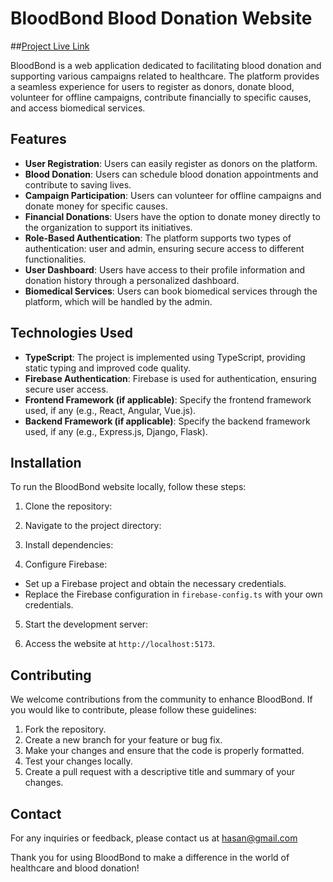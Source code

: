 
# BloodBond Blood Donation Website
##[Project Live Link](https://bloodbond-clinet.web.app/)


BloodBond is a web application dedicated to facilitating blood donation and supporting various campaigns related to healthcare. The platform provides a seamless experience for users to register as donors, donate blood, volunteer for offline campaigns, contribute financially to specific causes, and access biomedical services.

## Features

- **User Registration**: Users can easily register as donors on the platform.
- **Blood Donation**: Users can schedule blood donation appointments and contribute to saving lives.
- **Campaign Participation**: Users can volunteer for offline campaigns and donate money for specific causes.
- **Financial Donations**: Users have the option to donate money directly to the organization to support its initiatives.
- **Role-Based Authentication**: The platform supports two types of authentication: user and admin, ensuring secure access to different functionalities.
- **User Dashboard**: Users have access to their profile information and donation history through a personalized dashboard.
- **Biomedical Services**: Users can book biomedical services through the platform, which will be handled by the admin.

## Technologies Used

- **TypeScript**: The project is implemented using TypeScript, providing static typing and improved code quality.
- **Firebase Authentication**: Firebase is used for authentication, ensuring secure user access.
- **Frontend Framework (if applicable)**: Specify the frontend framework used, if any (e.g., React, Angular, Vue.js).
- **Backend Framework (if applicable)**: Specify the backend framework used, if any (e.g., Express.js, Django, Flask).

## Installation

To run the BloodBond website locally, follow these steps:

1. Clone the repository:


2. Navigate to the project directory:


3. Install dependencies:


4. Configure Firebase:

- Set up a Firebase project and obtain the necessary credentials.
- Replace the Firebase configuration in `firebase-config.ts` with your own credentials.

5. Start the development server:


6. Access the website at `http://localhost:5173`.

## Contributing

We welcome contributions from the community to enhance BloodBond. If you would like to contribute, please follow these guidelines:

1. Fork the repository.
2. Create a new branch for your feature or bug fix.
3. Make your changes and ensure that the code is properly formatted.
4. Test your changes locally.
5. Create a pull request with a descriptive title and summary of your changes.
 

## Contact

For any inquiries or feedback, please contact us at hasan@gmail.com

Thank you for using BloodBond to make a difference in the world of healthcare and blood donation!

